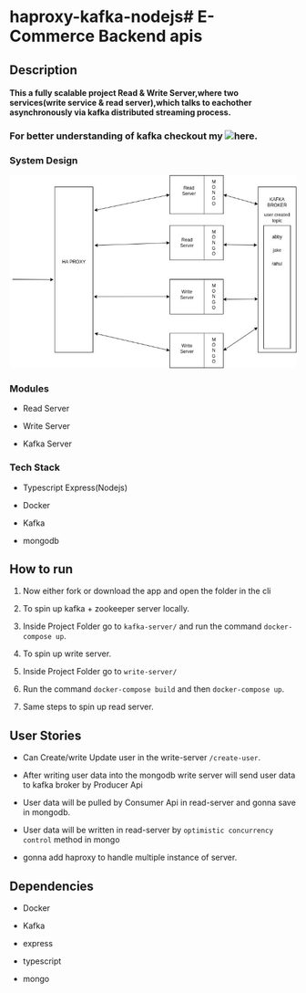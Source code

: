 # haproxy-kafka-nodejs# E-Commerce Backend apis

## Description

#### This a fully scalable project Read & Write Server,where two services(write service & read server),which talks to eachother asynchronously via kafka distributed streaming process.

### For better understanding of kafka checkout my ![here](https://singhabhishek.hashnode.dev/demystifying-kafka-understanding-producers-consumers-brokers-and-more).

### System Design
 
![Screenshot_1](https://github.com/Flux99/haproxy-kafka-nodejs/blob/main/System-design-diagram/kafk-haproxy-diagram.jpg?raw=true)



### Modules

- Read Server

- Write Server

- Kafka Server


### Tech Stack

- Typescript Express(Nodejs)

- Docker

- Kafka

- mongodb


## How to run

1. Now either fork or download the app and open the folder in the cli

2. To spin up kafka + zookeeper server locally.

3. Inside Project Folder go to `kafka-server/` and run the command `docker-compose up`.

4. To spin up write server.

5. Inside Project Folder go to `write-server/` 

6. Run the command `docker-compose build` and then `docker-compose up`.

7. Same steps to spin up read server. 

## User Stories

- Can Create/write Update user in the write-server `/create-user`.

- After writing user data into the mongodb write server will send user data to kafka broker by Producer Api 

- User data will be pulled by Consumer Api in read-server and gonna save in mongodb.

- User data will be written in read-server by `optimistic concurrency control` method in mongo

- gonna add haproxy to handle multiple instance of server.

## Dependencies

- Docker

- Kafka 

- express

- typescript

- mongo
